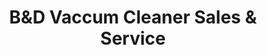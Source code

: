 ---
title: "B&D Vaccum Cleaner Sales & Service"
url: /southgate/bundd-vaccum-cleaner-sales-und-service/
shop: Staubsauger
---